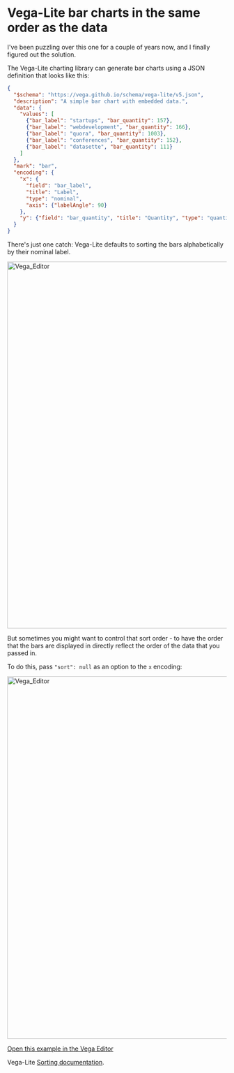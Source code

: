 # Vega-Lite bar charts in the same order as the data

I've been puzzling over this one for a couple of years now, and I finally figured out the solution.

The Vega-Lite charting library can generate bar charts using a JSON definition that looks like this:

```json
{
  "$schema": "https://vega.github.io/schema/vega-lite/v5.json",
  "description": "A simple bar chart with embedded data.",
  "data": {
    "values": [
      {"bar_label": "startups", "bar_quantity": 157},
      {"bar_label": "webdevelopment", "bar_quantity": 166},
      {"bar_label": "quora", "bar_quantity": 1003},
      {"bar_label": "conferences", "bar_quantity": 152},
      {"bar_label": "datasette", "bar_quantity": 111}
    ]
  },
  "mark": "bar",
  "encoding": {
    "x": {
      "field": "bar_label",
      "title": "Label",
      "type": "nominal",
      "axis": {"labelAngle": 90}
    },
    "y": {"field": "bar_quantity", "title": "Quantity", "type": "quantitative"}
  }
}
```
There's just one catch: Vega-Lite defaults to sorting the bars alphabetically by their nominal label.

<img width="840" alt="Vega_Editor" src="https://user-images.githubusercontent.com/9599/118381682-46acef00-b5a2-11eb-994c-65b8aed11be4.png">

But sometimes you might want to control that sort order - to have the order that the bars are displayed in directly reflect the order of the data that you passed in.

To do this, pass `"sort": null` as an option to the `x` encoding:

<img width="830" alt="Vega_Editor" src="https://user-images.githubusercontent.com/9599/118381690-5debdc80-b5a2-11eb-93db-bbd847afae81.png">

[Open this example in the Vega Editor](https://vega.github.io/editor/#/url/vega-lite/N4IgJAzgxgFgpgWwIYgFwhgF0wBwqgegIDc4BzJAOjIEtMYBXAI0poHsDp5kTykBaADZ04JAKyUAVhDYA7EABoQAEzjQATjRyZ289AEEABBBoIcguIaZJ1h2DcyGA7nRiHETOMtXLDypJhUiioBKKigxEiCDGpoANqg1uoA+oJInoJoIBCB6pgMeMFJyQCODEiyOpgAnmgAjGIA7AC+Cok2qelwmehOcEyqpIJsOAhwlUUdZRVVtah1AGwLre0paRlZZWzqKErF05V0c3UADCcAzCsgxevdWVByAGZw6uNQsXtT5Yc19WIATFcbl0eiFAhA4Ng4JMUgdZvU6nVmgBdVogZDqADWWSSwTebGUNFkZDQoAAHqSQI8aN1lDiOrdMkoqhYsgAZEHBGo4aHoWRsBBEqLBJBkmgQSmM-TE1moACcJzRMjyaFkDEEgjRc1A1Np9Nh33hzLospAAEVDUcudUeZtLYEdKQQM0XUA)

Vega-Lite [Sorting documentation](https://vega.github.io/vega-lite/docs/sort.html).
